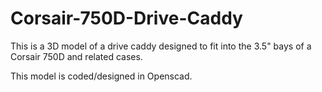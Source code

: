 # Corsair-750D-Drive-Caddy
This is a 3D model of a drive caddy designed to fit into the 3.5" bays of a Corsair 750D and related cases.

This model is coded/designed in Openscad.
